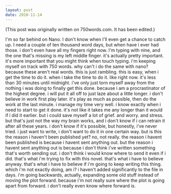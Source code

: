 ```yaml
---
layout: post
date: 2010-11-14
--- 
```


(This post was originally written on 750words.com. It has been edited.)

I'm so far behind on Nano. I don't know when I'll even get a chance to catch up. I need a couple of ten thousand word days, but when have i ever had those. i don't even have all my fingers right now. I'm typing with nine, and the one that's missing is my left middle finger. it's actually pretty important. it's more important that you might think when touch typing. i'm keeping myself on track with 750 words. why can't i do the same with nano? because these aren't real words. this is just rambling. this is easy, when i get the time to do it. when i take the time to do it. like right now. it's less than 30 minutes until midnight. i've only just torn myself away from the nothing i was doing to finally get this done. because i am a procrastinator of the highest degree. i will put it all off to just laze about a little longer. i don't believe in work first play later. it's play as much as possible, then do the work at the last minute. i manage my time very well. i know exactly when i need to start to get it done. it's not like it takes me any longer than it would if i did it earlier. but i could save myself a lot of grief. and worry. and stress. but that's just not the way my brain works, and i don't know if i can retrain it after all these years. i don't know if it's possible, but honestly, i've never tried. i just want to write, i don't want to do it in one certain way. but is this the reason i haven't been published yet? no, not really. the reason i havent been published is because i havent sent anything out. but the reason i havent sent anything out is because i don't think i've written something that's worth sending out. i don't think i would know where to send it even if i did. that's what i'm trying to fix with this novel. that's what i have to believe anyway. that's what i have to believe if i'm going to keep writing this thing. which i'm not exactly doing, am i? i haven't added significantly to the file in days. i'm going backwards, actually, expanding some old stuff instead of moving the plot forward. because i'm not really sure where the plot is going apart from forward. i don't really even know where forward is. 
